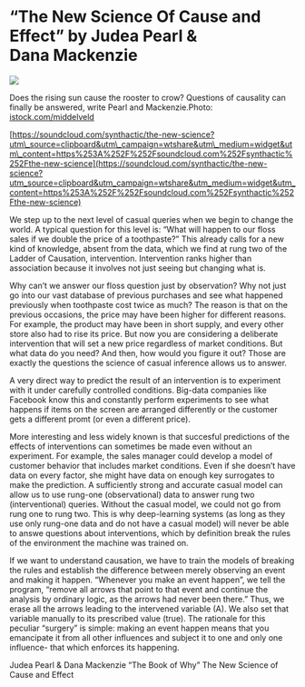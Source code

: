 # **“The New Science Of Cause and Effect” by Judea Pearl & Dana Mackenzie**

![](https://images.prismic.io/syntia/fc21d70d-40d9-40fc-9523-10c583cba547_361_855b_f1.jpeg?auto=compress,format)

Does the rising sun cause the rooster to crow? Questions of causality can finally be answered, write Pearl and Mackenzie.Photo: [istock.com/middelveld](//istock.com/middelveld)

[https://soundcloud.com/synthactic/the-new-science?utm\_source=clipboard&utm\_campaign=wtshare&utm\_medium=widget&utm\_content=https%253A%252F%252Fsoundcloud.com%252Fsynthactic%252Fthe-new-science](https://soundcloud.com/synthactic/the-new-science?utm_source=clipboard&utm_campaign=wtshare&utm_medium=widget&utm_content=https%253A%252F%252Fsoundcloud.com%252Fsynthactic%252Fthe-new-science)

We step up to the next level of casual queries when we begin to change the world. A typical question for this level is: “What will happen to our floss sales if we double the price of a toothpaste?” This already calls for a new kind of knowledge, absent from the data, which we find at rung two of the Ladder of Causation, intervention. Intervention ranks higher than association because it involves not just seeing but changing what is. 

Why can’t we answer our floss question just by observation? Why not just go into our vast database of previous purchases and see what happened previously when toothpaste cost twice as much? The reason is that on the previous occasions, the price may have been higher for different reasons. For example, the product may have been in short supply, and every other store also had to rise its price. But now you are considering a deliberate intervention that will set a new price regardless of market conditions. But what data do you need? And then, how would you figure it out? Those are exactly the questions the science of casual inference allows us to answer.

A very direct way to predict the result of an intervention is to experiment with it under carefully controlled conditions. Big-data companies like Facebook know this and constantly perform experiments to see what happens if items on the screen are arranged differently or the customer gets a different promt (or even a different price).

More interesting and less widely known is that succesful predictions of the effects of interventions can sometimes be made even without an experiment. For example, the sales manager could develop a model of customer behavior that includes market conditions. Even if she doesn’t have data on every factor, she might have data on enough key surrogates to make the prediction. A sufficiently strong and accurate casual model can allow us to use rung-one (observational) data to answer rung two (interventional) queries. Without the casual model, we could not go from rung one to rung two. This is why deep-learning systems (as long as they use only rung-one data and do not have a casual model) will never be able to answe questions about interventions, which by definition break the rules of the environment the machine was trained on. 

If we want to understand causation, we have to train the models of breaking the rules and establish the difference between merely observing an event and making it happen. “Whenever you make an event happen”, we tell the program, “remove all arrows that point to that event and continue the analysis by ordinary logic, as the arrows had never been there.” Thus, we erase all the arrows leading to the intervened variable (A). We also set that variable manually to its prescribed value (true). The rationale for this peculiar “surgery” is simple: making an event happen means that you emancipate it from all other influences and subject it to one and only one influence- that which enforces its happening. 

Judea Pearl & Dana Mackenzie “The Book of Why” The New Science of Cause and Effect